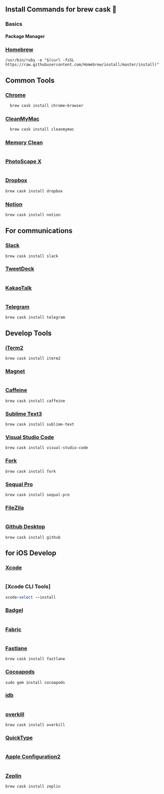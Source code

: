 ## Install Commands for brew cask :rocket:



### Basics

#### Package Manager 
 ### [Homebrew](https://brew.sh/index_ko)
 ``` shell
 /usr/bin/ruby -e "$(curl -fsSL https://raw.githubusercontent.com/Homebrew/install/master/install)"
 ```

## Common Tools 

  ### [Chrome](https://www.google.com/intl/ko/chrome/) <br>
  ```ruby
    brew cask install chrome-browser
  ```
 ### [CleanMyMac](https://macpaw.com/cleanmymac) 
  ```ruby
    brew cask install cleanmymac
  ```
### [Memory Clean](https://fiplab.com/apps/memory-clean-3-for-mac)
```
```
### [PhotoScape X](https://itunes.apple.com/app/id929507092)
```
```
### [Dropbox](https://www.dropbox.com/install)
```ruby
brew cask install dropbox
```
### [Notion](https://www.notion.so/desktop)
```ruby
brew cask install notion
```


## For communications

### [Slack](https://itunes.apple.com/app/slack/id803453959?ls=1&mt=12)
```
brew cask install slack
```
### [TweetDeck](https://itunes.apple.com/kr/app/tweetdeck-by-twitter/id485812721?mt=12)
```

```
### [KakaoTalk](https://itunes.apple.com/kr/app/%EC%B9%B4%EC%B9%B4%EC%98%A4%ED%86%A1/id869223134?mt=12)
```
```
### [Telegram](https://itunes.apple.com/kr/app/telegram/id747648890?mt=12)
```
brew cask install telegram
```

## Develop Tools 

### [iTerm2](https://www.iterm2.com/) 
```
brew cask install iterm2
```
### [Magnet](https://itunes.apple.com/kr/app/magnet-%EB%A7%88%EA%B7%B8%EB%84%B7/id441258766?mt=12) 
```

```
### [Caffeine](https://caffeine.ko.softonic.com/mac)
```
brew cask install caffeine
```
### [Sublime Text3](https://www.sublimetext.com/3)
```
brew cask install sublime-text
```
### [Visual Studio Code](https://code.visualstudio.com/)
```
brew cask install visual-studio-code
```
### [Fork](https://git-fork.com/)
```
brew cask install fork 
```
### [Sequal Pro](https://www.sequelpro.com/)
```
brew cask install sequal-pro
```
### [FileZila](https://filezilla-project.org/download.php)
```
```
### [Github Desktop](https://desktop.github.com/)
```
brew cask install github
```

## for iOS Develop

### [Xcode](https://github.com/xcpretty/xcode-install)
```

```

### [Xcode CLI Tools]
```ruby 
xcode-select --install

```


### [Badgel](https://github.com/yagiz/Bagel)
```
```
### [Fabric](https://get.fabric.io/)
```
```
### [Fastlane](https://fastlane.tools/)
```
brew cask install fastlane
```
### [Cocoapods](https://cocoapods.org/)
```
sudo gem install cocoapods
```
### [idb](https://github.com/facebook/idb)
```
```
### [overkill](https://github.com/KrauseFx/overkill-for-mac)
```
brew cask install overkill
```

### [QuickType](https://itunes.apple.com/us/app/paste-json-as-code-quicktype/id1330801220?mt=12)
```
```
### [Apple Configuration2](https://itunes.apple.com/kr/app/apple-configurator-2/id1037126344?mt=12)
```
```
### [Zeplin](https://zeplin.io/)
```
brew cask install zeplin
```
